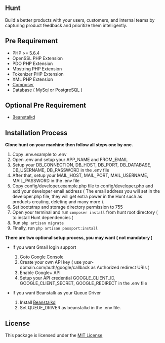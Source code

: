 ## Hunt

Build a better products with your users, customers, and internal teams by capturing product feedback and prioritize them intelligently.


## Pre Requirement

- PHP >= 5.6.4
- OpenSSL PHP Extension
- PDO PHP Extension
- Mbstring PHP Extension
- Tokenizer PHP Extension
- XML PHP Extension
- [Composer](https://getcomposer.org/download/)
- Database ( MySql or PostgreSQL )

## Optional Pre Requirement

- [Beanstalkd](http://kr.github.io/beanstalkd/)


## Installation Process

**Clone hunt on your machine then follow all steps one by one.**

1. Copy .env.example to .env
2. Open .env and setup your APP_NAME and FROM_EMAIL
3. Setup your DB_CONNECTION, DB_HOST, DB_PORT, DB_DATABASE, DB_USERNAME, DB_PASSWORD in the .env file
4. After that, setup your MAIL_HOST, MAIL_PORT, MAIL_USERNAME, MAIL_PASSWORD in the .env file
5. Copy config/developer.example.php file to config/developer.php and add your developer email address ( The email address you will set in the developer.php file, they will get extra power in the Hunt such as products creating, deleting and many more ).
6. Set bootstrap and storage directory permission to 755
7. Open your terminal and run ```composer install``` from hunt root directory ( to install Hunt dependencies )
8. Run ```php artisan migrate```
9. Finally, run ```php artisan passport:install```

**There are two optional setup process, you may want ( not mandatory )**

- If you want Gmail login support
    1. Goto [Google Console](https://console.developers.google.com/)
    2. Create your own API key ( use your-domain.com/auth/google/callback as Authorized redirect URIs )
    3. Enable Google+ API
    4. Setup your API credential GOOGLE_CLIENT_ID, GOOGLE_CLIENT_SECRET, GOOGLE_REDIRECT in the .env file

- If you want Beanstalk as your Queue Driver
    1. Install [Beanstalkd](http://kr.github.io/beanstalkd/)
    2. Set QUEUE_DRIVER as beanstalkd in the .env file.


## License

This package is licensed under the [MIT License](https://github.com/themexpert/hunt/blob/master/LICENSE)

